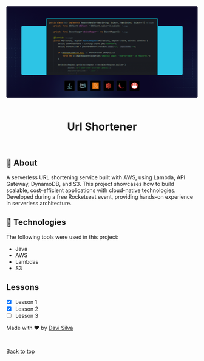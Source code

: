 <div align="center" id="top"> 
  <img src="./img.png" alt="Create Url Lambda"  />
&#xa0;

</div>

<h1 align="center">Url Shortener</h1>

<br>

## :dart: About

A serverless URL shortening service built with AWS, using Lambda, API Gateway, DynamoDB, and S3. This project showcases how to build scalable, cost-efficient applications with cloud-native technologies. Developed during a free Rocketseat event, providing hands-on experience in serverless architecture.

## :rocket: Technologies

The following tools were used in this project:

- Java
- AWS
- Lambdas
- S3

## Lessons

- [x] Lesson 1
- [x] Lesson 2
- [ ] Lesson 3

Made with :heart: by <a href="https://github.com/davi1985" target="_blank">Davi Silva</a>

&#xa0;

<a href="#top">Back to top</a>
